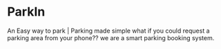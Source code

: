 # ParkIn
An Easy way to park | Parking made simple
what if you could request a parking area from your phone?? we are a smart parking booking system.
